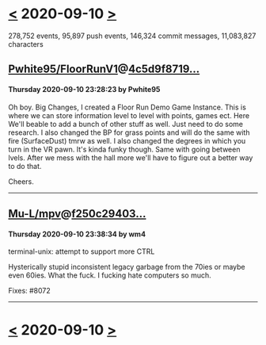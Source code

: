 # [<](2020-09-09.md) 2020-09-10 [>](2020-09-11.md)

278,752 events, 95,897 push events, 146,324 commit messages, 11,083,827 characters


## [Pwhite95/FloorRunV1](https://github.com/Pwhite95/FloorRunV1)@[4c5d9f8719...](https://github.com/Pwhite95/FloorRunV1/commit/4c5d9f8719888e516392144fedd0571eb137f894)
#### Thursday 2020-09-10 23:28:23 by Pwhite95

Oh boy. Big Changes, I created a Floor Run Demo Game Instance. This is where we can store information level to level with points, games ect. Here We'll beable to add a bunch of other stuff as well. Just need to do some research. I also changed the BP for grass points and will do the same with fire (SurfaceDust) tmrw as well. I also changed the degrees in which you turn in the VR pawn. It's kinda funky though. Same with going between lvels. After we mess with the hall more we'll have to figure out a better way to do that.

Cheers.

---
## [Mu-L/mpv](https://github.com/Mu-L/mpv)@[f250c29403...](https://github.com/Mu-L/mpv/commit/f250c2940385a13bb4f4f408a0504d1f0be5ee48)
#### Thursday 2020-09-10 23:38:34 by wm4

terminal-unix: attempt to support more CTRL

Hysterically stupid inconsistent legacy garbage from the 70ies or maybe
even 60ies. What the fuck. I fucking hate computers so much.

Fixes: #8072

---

# [<](2020-09-09.md) 2020-09-10 [>](2020-09-11.md)


